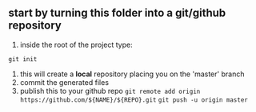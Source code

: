 ## start by turning this folder into a git/github repository
   1.  inside the root of the project type:
   
   ` git init `

   1. this will create a **local** repository placing you on the 'master' branch
   2. commit the generated files
   3. publish this to your github repo
   `git remote add origin https://github.com/${NAME}/${REPO}.git`
   `git push -u origin master`